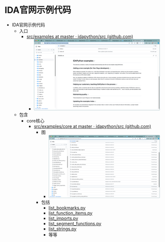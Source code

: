 # IDA官网示例代码

* IDA官网示例代码
  * 入口
    * [src/examples at master · idapython/src (github.com)](https://github.com/idapython/src/tree/master/examples)
      * ![ida_github_ref_code](../assets/img/ida_github_ref_code.png)
  * 包含
    * core核心
      * [src/examples/core at master · idapython/src (github.com)](https://github.com/idapython/src/tree/master/examples/core)
        * 图
          * ![ida_github_ref_code_core](../assets/img/ida_github_ref_code_core.png)
        * 包括
          * [list_bookmarks.py](https://github.com/idapython/src/blob/master/examples/core/list_bookmarks.py)
          * [list_function_items.py](https://github.com/idapython/src/blob/master/examples/core/list_function_items.py)
          * [list_imports.py](https://github.com/idapython/src/blob/master/examples/core/list_imports.py)
          * [list_segment_functions.py](https://github.com/idapython/src/blob/master/examples/core/list_segment_functions.py)
          * [list_strings.py](https://github.com/idapython/src/blob/master/examples/core/list_strings.py)
          * 等等
